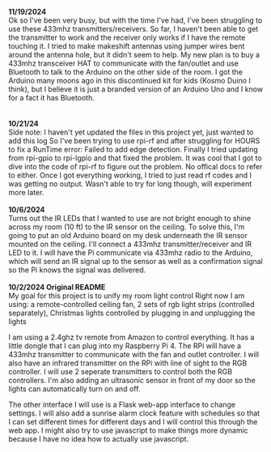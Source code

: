**11/19/2024**  
Ok so I've been very busy, but with the time I've had, I've been struggling to use these 433mhz transmitters/receivers. So far, I haven't been able to get the transmitter to work and the receiver only works if I have the remote touching it. I tried to make makeshift antennas using jumper wires bent around the antenna hole, but it didn't seem to help. My new plan is to buy a 433mhz transceiver HAT to communicate with the fan/outlet and use Bluetooth to talk to the Arduino on the other side of the room. I got the Arduino many moons ago in this discontinued kit for kids (Kosmo Duino I think), but I believe it is just a branded version of an Arduino Uno and I know for a fact it has Bluetooth.  
<br>
<br>
**10/21/24**  
Side note: I haven't yet updated the files in this project yet, just wanted to add this log
So I've been trying to use rpi-rf and after struggling for HOURS to fix a RunTime error: Failed to add edge detection. Finally I tried updating from rpi-gpio to rpi-lgpio and that fixed the problem. It was cool that I got to dive into the code of rpi-rf to figure out the problem. No offical docs to refer to either. Once I got everything working, I tried to just read rf codes and I was getting no output. Wasn't able to try for long though, will experiment more later.
<br>
<br>
**10/6/2024**  
Turns out the IR LEDs that I wanted to use are not bright enough to shine across my room (10 ft) to the IR sensor on the ceiling. To solve this, I'm going to put an old Arduino board on my desk underneath the IR sensor mounted on the ceiling. I'll connect a 433mhz transmitter/receiver and IR LED to it. I will have the Pi communicate via 433mhz radio to the Arduino, which will send an IR signal up to the sensor as well as a confirmation signal so the Pi knows the signal was delivered.
<br>
<br>
**10/2/2024  Original README**  
My goal for this project is to unify my room light control
Right now I am using: a remote-controlled ceiling fan, 2 sets of rgb light strips (controlled separately), Christmas lights controlled by plugging in and unplugging the lights

I am using a 2.4ghz tv remote from Amazon to control everything. It has a little dongle that I can plug into my Raspberry Pi 4. The RPi will have a 433mhz transmitter to communicate with the fan and outlet controller. I will also have an infrared transmitter on the RPi with line of sight to the RGB controller. I will use 2 seperate transmitters to control both the RGB controllers. I'm also adding an ultrasonic sensor in front of my door so the lights can automatically turn on and off.

The other interface I will use is a Flask web-app interface to change settings. I will also add a sunrise alarm clock feature with schedules so that I can set different times for different days and I will control this through the web app. I might also try to use javascript to make things more dynamic because I have no idea how to actually use javascript.
